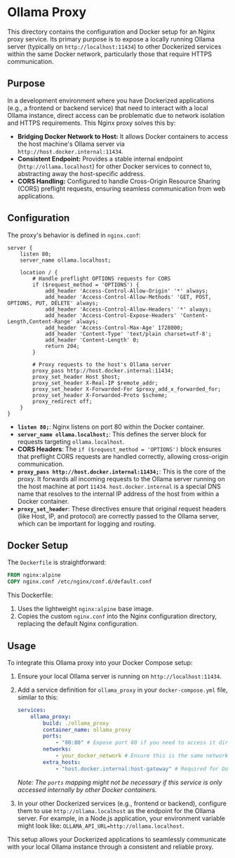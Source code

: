 # Ollama Proxy

This directory contains the configuration and Docker setup for an Nginx proxy service. Its primary purpose is to expose a locally running Ollama server (typically on `http://localhost:11434`) to other Dockerized services within the same Docker network, particularly those that require HTTPS communication.

## Purpose

In a development environment where you have Dockerized applications (e.g., a frontend or backend service) that need to interact with a local Ollama instance, direct access can be problematic due to network isolation and HTTPS requirements. This Nginx proxy solves this by:

-   **Bridging Docker Network to Host:** It allows Docker containers to access the host machine's Ollama server via `http://host.docker.internal:11434`.
-   **Consistent Endpoint:** Provides a stable internal endpoint (`http://ollama.localhost`) for other Docker services to connect to, abstracting away the host-specific address.
-   **CORS Handling:** Configured to handle Cross-Origin Resource Sharing (CORS) preflight requests, ensuring seamless communication from web applications.

## Configuration

The proxy's behavior is defined in `nginx.conf`:

```nginx
server {
    listen 80;
    server_name ollama.localhost;

    location / {
        # Handle preflight OPTIONS requests for CORS
        if ($request_method = 'OPTIONS') {
            add_header 'Access-Control-Allow-Origin' '*' always;
            add_header 'Access-Control-Allow-Methods' 'GET, POST, OPTIONS, PUT, DELETE' always;
            add_header 'Access-Control-Allow-Headers' '*' always;
            add_header 'Access-Control-Expose-Headers' 'Content-Length,Content-Range' always;
            add_header 'Access-Control-Max-Age' 1728000;
            add_header 'Content-Type' 'text/plain charset=utf-8';
            add_header 'Content-Length' 0;
            return 204;
        }

        # Proxy requests to the host's Ollama server
        proxy_pass http://host.docker.internal:11434;
        proxy_set_header Host $host;
        proxy_set_header X-Real-IP $remote_addr;
        proxy_set_header X-Forwarded-For $proxy_add_x_forwarded_for;
        proxy_set_header X-Forwarded-Proto $scheme;
        proxy_redirect off;
    }
}
```

-   **`listen 80;`**: Nginx listens on port 80 within the Docker container.
-   **`server_name ollama.localhost;`**: This defines the server block for requests targeting `ollama.localhost`.
-   **CORS Headers**: The `if ($request_method = 'OPTIONS')` block ensures that preflight CORS requests are handled correctly, allowing cross-origin communication.
-   **`proxy_pass http://host.docker.internal:11434;`**: This is the core of the proxy. It forwards all incoming requests to the Ollama server running on the host machine at port `11434`. `host.docker.internal` is a special DNS name that resolves to the internal IP address of the host from within a Docker container.
-   **`proxy_set_header`**: These directives ensure that original request headers (like Host, IP, and protocol) are correctly passed to the Ollama server, which can be important for logging and routing.

## Docker Setup

The `Dockerfile` is straightforward:

```dockerfile
FROM nginx:alpine
COPY nginx.conf /etc/nginx/conf.d/default.conf
```

This Dockerfile:

1.  Uses the lightweight `nginx:alpine` base image.
2.  Copies the custom `nginx.conf` into the Nginx configuration directory, replacing the default Nginx configuration.

## Usage

To integrate this Ollama proxy into your Docker Compose setup:

1.  Ensure your local Ollama server is running on `http://localhost:11434`.
2.  Add a service definition for `ollama_proxy` in your `docker-compose.yml` file, similar to this:

    ```yaml
    services:
        ollama_proxy:
            build: ./ollama_proxy
            container_name: ollama_proxy
            ports:
                - "80:80" # Expose port 80 if you need to access it directly from host, otherwise remove
            networks:
                - your_docker_network # Ensure this is the same network as your other services
            extra_hosts:
                - "host.docker.internal:host-gateway" # Required for Docker Desktop on some OSes to resolve host.docker.internal
    ```

    _Note: The `ports` mapping might not be necessary if this service is only accessed internally by other Docker containers._

3.  In your other Dockerized services (e.g., frontend or backend), configure them to use `http://ollama.localhost` as the endpoint for the Ollama server. For example, in a Node.js application, your environment variable might look like: `OLLAMA_API_URL=http://ollama.localhost`.

This setup allows your Dockerized applications to seamlessly communicate with your local Ollama instance through a consistent and reliable proxy.
